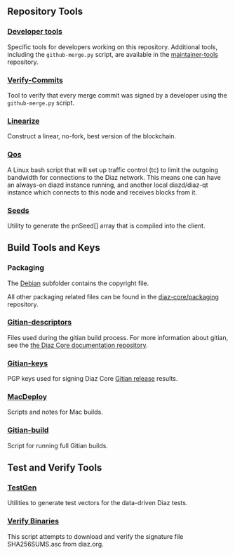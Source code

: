 Repository Tools
---------------------

### [Developer tools](/contrib/devtools) ###
Specific tools for developers working on this repository.
Additional tools, including the `github-merge.py` script, are available in the [maintainer-tools](https://github.com/diaz-core/diaz-maintainer-tools) repository.

### [Verify-Commits](/contrib/verify-commits) ###
Tool to verify that every merge commit was signed by a developer using the `github-merge.py` script.

### [Linearize](/contrib/linearize) ###
Construct a linear, no-fork, best version of the blockchain.

### [Qos](/contrib/qos) ###

A Linux bash script that will set up traffic control (tc) to limit the outgoing bandwidth for connections to the Diaz network. This means one can have an always-on diazd instance running, and another local diazd/diaz-qt instance which connects to this node and receives blocks from it.

### [Seeds](/contrib/seeds) ###
Utility to generate the pnSeed[] array that is compiled into the client.

Build Tools and Keys
---------------------

### Packaging ###
The [Debian](/contrib/debian) subfolder contains the copyright file.

All other packaging related files can be found in the [diaz-core/packaging](https://github.com/diaz-core/packaging) repository.

### [Gitian-descriptors](/contrib/gitian-descriptors) ###
Files used during the gitian build process. For more information about gitian, see the [the Diaz Core documentation repository](https://github.com/diaz-core/docs).

### [Gitian-keys](/contrib/gitian-keys)
PGP keys used for signing Diaz Core [Gitian release](/doc/release-process.md) results.

### [MacDeploy](/contrib/macdeploy) ###
Scripts and notes for Mac builds.

### [Gitian-build](/contrib/gitian-build.py) ###
Script for running full Gitian builds.

Test and Verify Tools
---------------------

### [TestGen](/contrib/testgen) ###
Utilities to generate test vectors for the data-driven Diaz tests.

### [Verify Binaries](/contrib/verifybinaries) ###
This script attempts to download and verify the signature file SHA256SUMS.asc from diaz.org.
